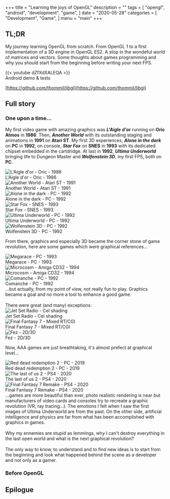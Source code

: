 +++
title = "Learning the joys of OpenGL"
description = ""
tags = [
    "opengl",
    "android",
    "development",
    "game",
]
date = "2020-05-28"
categories = [
    "Development",
    "Game",
]
menu = "main"
+++

## TL;DR
My journey learning OpenGL from scratch. From OpenGL 1 to a first implementation of a 3D engine in OpenGL ES2. A stop in the wondeful world of matrices and vectors. Some thoughts about games programming and why you should start from the beginning before writing your next FPS.

<div class="youtube">
{{< youtube dZfXdXALEQA >}}
<figcaption>Android demo & tests</figcaption>
</div>

<i class="fab fa-github" aria-hidden="true"></i>[https://github.com/thommil/libgl](https://github.com/thommil/libgl)

## Full story
### One upon a time...
My first video game with amazing graphics was ***L'Aigle d'or*** running on **Oric Atmos** in **1986**. Then, ***Another World*** with its outstanding staging and animations in **1991** on **Atari ST**. My first 3D experiences, ***Alone in the dark*** on **PC** in **1992**, on console, ***Star Fox*** on **SNES** in **1993** with its dedicated chipset embedded in the cartdridge. At last in **1992**, ***Ultima Underworld*** bringing life to Dungeon Master and ***Wolfenstein 3D***, my first FPS, both on **PC**.
<div class="gallery">
    <div>
        <img src="/images/aigledor.png" alt="L'Aigle d'or - Oric -  1986"/>
        <figcaption>L'Aigle d'or - Oric - 1986</figcaption>
    </div>
    <div>
        <img src="/images/anotherworld.png" alt="Another World - Atari ST - 1991"/>
        <figcaption>Another World - Atari ST - 1991</figcaption>
    </div>
    <div>
        <img src="/images/aloneinthedark.png" alt="Alone in the dark - PC - 1992"/>
        <figcaption>Alone in the dark - PC - 1992</figcaption>
    </div>
    <div>
        <img src="/images/starfox.png" alt="Star Fox - SNES - 1993"/>
        <figcaption>Star Fox - SNES - 1993</figcaption>
    </div>
    <div>
        <img src="/images/underworld.png" alt="Ultima Underworld - PC - 1992"/>
        <figcaption>Ultima Underworld - PC - 1992</figcaption>
    </div>
    <div>
        <img src="/images/wolfenstein3D.png" alt="Wolfenstein 3D - PC -  1992"/>
        <figcaption>Wolfenstein 3D - PC - 1992</figcaption>
    </div>
</div>

From there, graphics and especially 3D became the corner stone of game revolution, here are some games which were graphical references...
<div class="gallery">
    <div>
        <img src="/images/megarace.png" alt="Megarace - PC -  1993"/>
        <figcaption>Megarace - PC -  1993</figcaption>
    </div>
    <div>
        <img src="/images/microcosm.png" alt="Microcosm - Amiga CD32 - 1994"/>
        <figcaption>Microcosm - Amiga CD32 - 1994</figcaption>
    </div>
    <div>
        <img src="/images/comanche.png" alt="Comanche - PC - 1992"/>
        <figcaption>Comanche - PC - 1992</figcaption>
    </div>
</div>
...but actually, from my point of view, not really fun to play. Graphics became a goal and no more a tool to enhance a good game. 
<br/><br/>
There were great (and many) exceptions:
<div class="gallery">
    <div>
        <img src="/images/jetsetradio.png" alt="Jet Set Radio - Cel shading"/>
        <figcaption>Jet Set Radio - Cel shading</figcaption>
    </div>
    <div>
        <img src="/images/ff7.png" alt="Final Fantasy 7 - Mixed RT/CGI"/>
        <figcaption>Final Fantasy 7 - Mixed RT/CGI</figcaption>
    </div>
    <div>
        <img src="/images/fez.png" alt="Fez - 2D/3D "/>
        <figcaption>Fez - 2D/3D</figcaption>
    </div>
</div>

Now, AAA games are just breathtaking, it's almost prefect at graphical level...
<div class="gallery">
    <div>
        <img src="/images/rdr2.png" alt="Red dead redemption 2 - PC - 2019"/>
        <figcaption>Red dead redemption 2 - PC - 2019</figcaption>
    </div>
    <div>
        <img src="/images/tlou2.png" alt="The last of us 2 - PS4 - 2020"/>
        <figcaption>The last of us 2 - PS4 - 2020</figcaption>
    </div>
    <div>
        <img src="/images/ff7remake.png" alt="Final Fantasy 7 Remake - PS4 - 2020"/>
        <figcaption>Final Fantasy 7 Remake - PS4 - 2020</figcaption>
    </div>
</div>
...games are more beautiful than ever, photo realistic rendering is near but manufacturers of video cards and consoles try to recreate a graphic revolution (VR, ray tracing...). The emotions I felt when I saw the first images of Ultima Underworld are from the past. On the other side, artificial intelligence and physics are far from what has been accomplished with graphics in games. 
<br/><br/>
Why my ennemies are stupid as lemmings, why I can't destroy everything in the last open world and what is the next graphical revolution?
<br/><br/>
The only way to know, to understand and to find new ideas is to start from the beginning and look what happened behind the scene as a developer and not only as a gamer.

### Before OpenGL


## Epilogue
